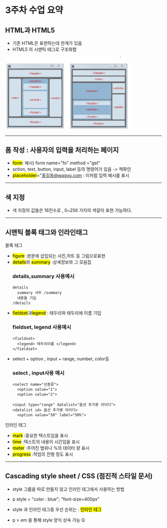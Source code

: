 # 3주차 수업 요약

##  HTML과 HTML5
  - 기존 HTML은 표현하는데 한계가 있음
  - HTML5 의 시맨틱 태그로 구조화함
<img src = "시맨틱태그.png" width="400px">

---

##  폼 작성 : 사용자의 입력을 처리하는 페이지
  - <mark>form</mark>: 예시) form name="fo" method ="get"
  - sction, text, button, input, label 등의 명령어가 있음 -> 책확인
  - <mark>placeholder</mark>="홍길동@wagyu.com : 이처럼 입력 예시를 표시
---

## 색 지정
  -  색 지정의 값들은 16진수로 , 0~256 가지의 색갈이 표현 가능하다.
---
## 시맨틱 블록 태그와 인라인태그
  블록 태그
  - <mark>figure</mark> :본문에 삽입되는 사진,차트 등 그림으로표현
  - <mark>details</mark>와 <mark>summary</mark> :상세정보와 그 모음집
    ### details,summary 사용예시
        details
          summary 서두 /summary
          내용들 기입
        /details


    
  - <mark>fieldset</mark>과<mark>legend</mark> : 태두리와 태두리에 이름 기입
     ### fieldset, legend 사용예시
        <fieldset>
          <legend> 테두리이름 </legend>
        </fieldset>


  - select + option , input + range, number, color등
     ### select , input사용 예시
        <select name="선종류">
          <option value="1">
          <option value="2">
    
        <input type="range" datalist="옵션 추가용 아이디">
        <datalist id= 옵션 추가용 아이디>
          <option value="50" label="50%">
        
  인라인 태그
  - <mark>mark</mark> :중요한 텍스트임을 표시
  - <mark>time</mark> :텍스트의 내용이 시간임을 표시
  - <mark>meter</mark> :주어진 범위나 %의 데이터 량 표시
  - <mark>progress</mark> :작업의 진행 정도 표시
     
---

## Cascading style sheet / CSS (점진적 스타일 문서)
  - style 그룹을 따로 만들지 않고 인라인 테그에서 사용하는 방법
  - p style = "color : blue"; "font-size=400px"
  - style 과 인라인 테그중 우선 순위는 : <mark>인라인 테그</mark>
  
  - p > em 을 통해 style 양식 상속 가능
Q
